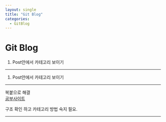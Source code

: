 ```yaml
---
layout: single
title: "Git Blog"
categories:
  - GitBlog
---
```

# Git Blog
1. Post안에서 카테고리 보이기

---
1. Post안에서 카테고리 보이기
---
복붙으로 해결  
[공부사이트](https://tes-b.github.io/etc/minimal_mistakes_categories/)

구조 확인 하고 카테고리 방법 숙지 필요.

---
